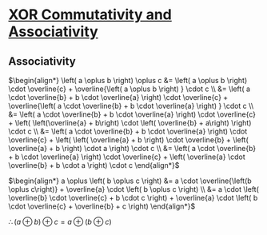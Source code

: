 # [XOR Commutativity and Associativity](https://math.stackexchange.com/questions/293793/prove-xor-is-commutative-and-associative)
## Associativity
$\begin{align*}
\left( a \oplus b \right) \oplus c &= \left( a \oplus b \right) \cdot \overline{c} + \overline{\left( a \oplus b \right) } \cdot c
\\
&= \left( a \cdot \overline{b} + b \cdot \overline{a} \right) \cdot \overline{c} + \overline{\left( a \cdot \overline{b} + b \cdot \overline{a} \right) } \cdot c
\\
&= \left( a \cdot \overline{b} + b \cdot \overline{a} \right) \cdot \overline{c} + \left( \left(\overline{a} + b\right) \cdot \left( \overline{b} + a\right) \right) \cdot c
\\
&= \left( a \cdot \overline{b} + b \cdot \overline{a} \right) \cdot \overline{c} + \left( \left( \overline{a} + b \right) \cdot \overline{b} + \left( \overline{a} + b \right) \cdot a \right) \cdot c
\\
&= \left( a \cdot \overline{b} + b \cdot \overline{a} \right) \cdot \overline{c} + \left( \overline{a} \cdot \overline{b} + b \cdot a \right) \cdot c
\end{align*}$

$\begin{align*}
a \oplus \left( b \oplus c \right) &= a \cdot \overline{\left(b \oplus c\right)} + \overline{a} \cdot \left( b \oplus c \right) 
\\
&= a \cdot \left( \overline{b} \cdot \overline{c} + b \cdot c \right) + \overline{a} \cdot \left( b \cdot \overline{c} + \overline{b} + c \right) 
\end{align*}$

$\therefore \left( a \oplus b \right) \oplus c = a \oplus \left( b \oplus c \right)$
